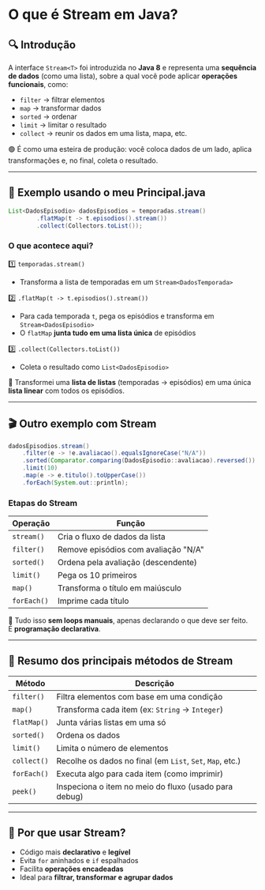 # O que é Stream em Java?

## 🔍 Introdução

A interface `Stream<T>` foi introduzida no **Java 8** e representa uma **sequência de dados** (como uma lista), sobre a qual você pode aplicar **operações funcionais**, como:

- `filter` → filtrar elementos  
- `map` → transformar dados  
- `sorted` → ordenar  
- `limit` → limitar o resultado  
- `collect` → reunir os dados em uma lista, mapa, etc.

🟢 É como uma esteira de produção: você coloca dados de um lado, aplica transformações e, no final, coleta o resultado.

---

## 🧪 Exemplo usando o meu Principal.java

```java
List<DadosEpisodio> dadosEpisodios = temporadas.stream()
        .flatMap(t -> t.episodios().stream())
        .collect(Collectors.toList());
```

### O que acontece aqui?

1️⃣ `temporadas.stream()`  
- Transforma a lista de temporadas em um `Stream<DadosTemporada>`

2️⃣ `.flatMap(t -> t.episodios().stream())`  
- Para cada temporada `t`, pega os episódios e transforma em `Stream<DadosEpisodio>`  
- O `flatMap` **junta tudo em uma lista única** de episódios

3️⃣ `.collect(Collectors.toList())`  
- Coleta o resultado como `List<DadosEpisodio>`

🧠 Transformei uma **lista de listas** (temporadas → episódios) em uma única **lista linear** com todos os episódios.

---

## 🎬 Outro exemplo com Stream

```java
dadosEpisodios.stream()
    .filter(e -> !e.avaliacao().equalsIgnoreCase("N/A"))
    .sorted(Comparator.comparing(DadosEpisodio::avaliacao).reversed())
    .limit(10)
    .map(e -> e.titulo().toUpperCase())
    .forEach(System.out::println);
```

### Etapas do Stream

| Operação     | Função                                      |
|--------------|---------------------------------------------|
| `stream()`   | Cria o fluxo de dados da lista              |
| `filter()`   | Remove episódios com avaliação "N/A"        |
| `sorted()`   | Ordena pela avaliação (descendente)         |
| `limit()`    | Pega os 10 primeiros                        |
| `map()`      | Transforma o título em maiúsculo            |
| `forEach()`  | Imprime cada título                         |

📌 Tudo isso **sem loops manuais**, apenas declarando o que deve ser feito.  
É **programação declarativa**.

---

## 🧠 Resumo dos principais métodos de Stream

| Método       | Descrição                                                       |
|--------------|------------------------------------------------------------------|
| `filter()`   | Filtra elementos com base em uma condição                       |
| `map()`      | Transforma cada item (ex: `String` → `Integer`)                 |
| `flatMap()`  | Junta várias listas em uma só                                   |
| `sorted()`   | Ordena os dados                                                 |
| `limit()`    | Limita o número de elementos                                    |
| `collect()`  | Recolhe os dados no final (em `List`, `Set`, `Map`, etc.)       |
| `forEach()`  | Executa algo para cada item (como imprimir)                     |
| `peek()`     | Inspeciona o item no meio do fluxo (usado para debug)           |

---

## 🚀 Por que usar Stream?

- Código mais **declarativo** e **legível**
- Evita `for` aninhados e `if` espalhados
- Facilita **operações encadeadas**
- Ideal para **filtrar, transformar e agrupar dados**
